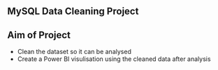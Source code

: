 ## **MySQL Data Cleaning Project**

## Aim of Project
* Clean the dataset so it can be analysed
* Create a Power BI visulisation using the cleaned data after analysis





